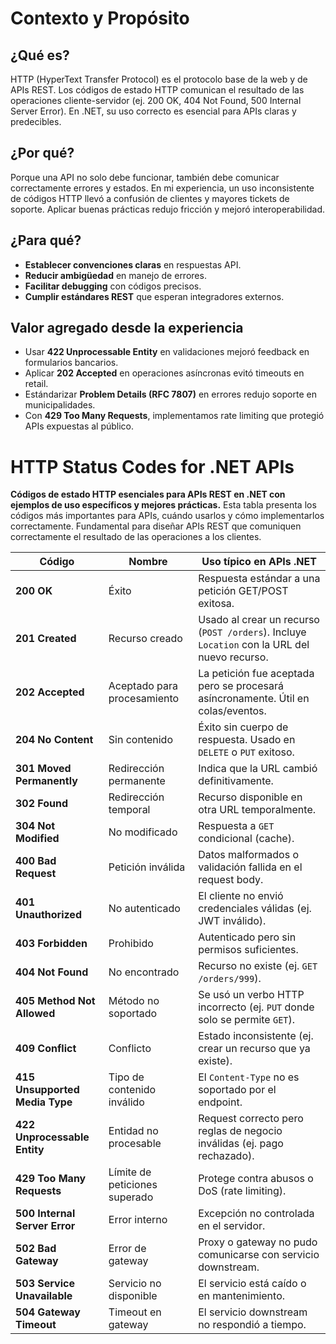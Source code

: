 # Contexto y Propósito

## ¿Qué es?
HTTP (HyperText Transfer Protocol) es el protocolo base de la web y de APIs REST. Los códigos de estado HTTP comunican el resultado de las operaciones cliente-servidor (ej. 200 OK, 404 Not Found, 500 Internal Server Error). En .NET, su uso correcto es esencial para APIs claras y predecibles.

## ¿Por qué?
Porque una API no solo debe funcionar, también debe comunicar correctamente errores y estados. En mi experiencia, un uso inconsistente de códigos HTTP llevó a confusión de clientes y mayores tickets de soporte. Aplicar buenas prácticas redujo fricción y mejoró interoperabilidad.

## ¿Para qué?
- **Establecer convenciones claras** en respuestas API.  
- **Reducir ambigüedad** en manejo de errores.  
- **Facilitar debugging** con códigos precisos.  
- **Cumplir estándares REST** que esperan integradores externos.  

## Valor agregado desde la experiencia
- Usar **422 Unprocessable Entity** en validaciones mejoró feedback en formularios bancarios.  
- Aplicar **202 Accepted** en operaciones asíncronas evitó timeouts en retail.  
- Estándarizar **Problem Details (RFC 7807)** en errores redujo soporte en municipalidades.  
- Con **429 Too Many Requests**, implementamos rate limiting que protegió APIs expuestas al público.  

# HTTP Status Codes for .NET APIs

**Códigos de estado HTTP esenciales para APIs REST en .NET con ejemplos de uso específicos y mejores prácticas.**
Esta tabla presenta los códigos más importantes para APIs, cuándo usarlos y cómo implementarlos correctamente.
Fundamental para diseñar APIs REST que comuniquen correctamente el resultado de las operaciones a los clientes.

| **Código**                     | **Nombre**                    | **Uso típico en APIs .NET**                                                                  |
| ------------------------------ | ----------------------------- | -------------------------------------------------------------------------------------------- |
| **200 OK**                     | Éxito                         | Respuesta estándar a una petición GET/POST exitosa.                                          |
| **201 Created**                | Recurso creado                | Usado al crear un recurso (`POST /orders`). Incluye `Location` con la URL del nuevo recurso. |
| **202 Accepted**               | Aceptado para procesamiento   | La petición fue aceptada pero se procesará asíncronamente. Útil en colas/eventos.            |
| **204 No Content**             | Sin contenido                 | Éxito sin cuerpo de respuesta. Usado en `DELETE` o `PUT` exitoso.                            |
| **301 Moved Permanently**      | Redirección permanente        | Indica que la URL cambió definitivamente.                                                    |
| **302 Found**                  | Redirección temporal          | Recurso disponible en otra URL temporalmente.                                                |
| **304 Not Modified**           | No modificado                 | Respuesta a `GET` condicional (cache).                                                       |
| **400 Bad Request**            | Petición inválida             | Datos malformados o validación fallida en el request body.                                   |
| **401 Unauthorized**           | No autenticado                | El cliente no envió credenciales válidas (ej. JWT inválido).                                 |
| **403 Forbidden**              | Prohibido                     | Autenticado pero sin permisos suficientes.                                                   |
| **404 Not Found**              | No encontrado                 | Recurso no existe (ej. `GET /orders/999`).                                                   |
| **405 Method Not Allowed**     | Método no soportado           | Se usó un verbo HTTP incorrecto (ej. `PUT` donde solo se permite `GET`).                     |
| **409 Conflict**               | Conflicto                     | Estado inconsistente (ej. crear un recurso que ya existe).                                   |
| **415 Unsupported Media Type** | Tipo de contenido inválido    | El `Content-Type` no es soportado por el endpoint.                                           |
| **422 Unprocessable Entity**   | Entidad no procesable         | Request correcto pero reglas de negocio inválidas (ej. pago rechazado).                      |
| **429 Too Many Requests**      | Límite de peticiones superado | Protege contra abusos o DoS (rate limiting).                                                 |
| **500 Internal Server Error**  | Error interno                 | Excepción no controlada en el servidor.                                                      |
| **502 Bad Gateway**            | Error de gateway              | Proxy o gateway no pudo comunicarse con servicio downstream.                                 |
| **503 Service Unavailable**    | Servicio no disponible        | El servicio está caído o en mantenimiento.                                                   |
| **504 Gateway Timeout**        | Timeout en gateway            | El servicio downstream no respondió a tiempo.                                                |
